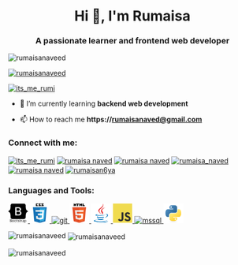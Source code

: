 <h1 align="center">Hi 👋, I'm Rumaisa</h1>
<h3 align="center">A passionate learner and frontend web developer</h3>

<p align="left"> <img src="https://komarev.com/ghpvc/?username=rumaisanaveed&label=Profile%20views&color=0e75b6&style=flat" alt="rumaisanaveed" /> </p>

<p align="left"> <a href="https://github.com/ryo-ma/github-profile-trophy"><img src="https://github-profile-trophy.vercel.app/?username=rumaisanaveed" alt="rumaisanaveed" /></a> </p>

<p align="left"> <a href="https://twitter.com/its_me_rumi" target="blank"><img src="https://img.shields.io/twitter/follow/its_me_rumi?logo=twitter&style=for-the-badge" alt="its_me_rumi" /></a> </p>

- 🌱 I’m currently learning **backend web development**

- 📫 How to reach me **https://rumaisanaved@gmail.com**

<h3 align="left">Connect with me:</h3>
<p align="left">
<a href="https://twitter.com/its_me_rumi" target="blank"><img align="center" src="https://raw.githubusercontent.com/rahuldkjain/github-profile-readme-generator/master/src/images/icons/Social/twitter.svg" alt="its_me_rumi" height="30" width="40" /></a>
<a href="https://linkedin.com/in/rumaisa naved" target="blank"><img align="center" src="https://raw.githubusercontent.com/rahuldkjain/github-profile-readme-generator/master/src/images/icons/Social/linked-in-alt.svg" alt="rumaisa naved" height="30" width="40" /></a>
<a href="https://fb.com/rumaisa naved" target="blank"><img align="center" src="https://raw.githubusercontent.com/rahuldkjain/github-profile-readme-generator/master/src/images/icons/Social/facebook.svg" alt="rumaisa naved" height="30" width="40" /></a>
<a href="https://instagram.com/rumaisa_naved" target="blank"><img align="center" src="https://raw.githubusercontent.com/rahuldkjain/github-profile-readme-generator/master/src/images/icons/Social/instagram.svg" alt="rumaisa_naved" height="30" width="40" /></a>
<a href="https://www.leetcode.com/rumaisa naved" target="blank"><img align="center" src="https://raw.githubusercontent.com/rahuldkjain/github-profile-readme-generator/master/src/images/icons/Social/leet-code.svg" alt="rumaisa naved" height="30" width="40" /></a>
<a href="https://auth.geeksforgeeks.org/user/rumaisan6ya" target="blank"><img align="center" src="https://raw.githubusercontent.com/rahuldkjain/github-profile-readme-generator/master/src/images/icons/Social/geeks-for-geeks.svg" alt="rumaisan6ya" height="30" width="40" /></a>
</p>

<h3 align="left">Languages and Tools:</h3>
<p align="left"> <a href="https://getbootstrap.com" target="_blank" rel="noreferrer"> <img src="https://raw.githubusercontent.com/devicons/devicon/master/icons/bootstrap/bootstrap-plain-wordmark.svg" alt="bootstrap" width="40" height="40"/> </a> <a href="https://www.w3schools.com/css/" target="_blank" rel="noreferrer"> <img src="https://raw.githubusercontent.com/devicons/devicon/master/icons/css3/css3-original-wordmark.svg" alt="css3" width="40" height="40"/> </a> <a href="https://git-scm.com/" target="_blank" rel="noreferrer"> <img src="https://www.vectorlogo.zone/logos/git-scm/git-scm-icon.svg" alt="git" width="40" height="40"/> </a> <a href="https://www.w3.org/html/" target="_blank" rel="noreferrer"> <img src="https://raw.githubusercontent.com/devicons/devicon/master/icons/html5/html5-original-wordmark.svg" alt="html5" width="40" height="40"/> </a> <a href="https://www.java.com" target="_blank" rel="noreferrer"> <img src="https://raw.githubusercontent.com/devicons/devicon/master/icons/java/java-original.svg" alt="java" width="40" height="40"/> </a> <a href="https://developer.mozilla.org/en-US/docs/Web/JavaScript" target="_blank" rel="noreferrer"> <img src="https://raw.githubusercontent.com/devicons/devicon/master/icons/javascript/javascript-original.svg" alt="javascript" width="40" height="40"/> </a> <a href="https://www.microsoft.com/en-us/sql-server" target="_blank" rel="noreferrer"> <img src="https://www.svgrepo.com/show/303229/microsoft-sql-server-logo.svg" alt="mssql" width="40" height="40"/> </a> <a href="https://www.python.org" target="_blank" rel="noreferrer"> <img src="https://raw.githubusercontent.com/devicons/devicon/master/icons/python/python-original.svg" alt="python" width="40" height="40"/> </a> </p>

<p><img align="left" src="https://github-readme-stats.vercel.app/api/top-langs?username=rumaisanaveed&show_icons=true&locale=en&layout=compact" alt="rumaisanaveed" /></p>

<p>&nbsp;<img align="center" src="https://github-readme-stats.vercel.app/api?username=rumaisanaveed&show_icons=true&locale=en" alt="rumaisanaveed" /></p>

<p><img align="center" src="https://github-readme-streak-stats.herokuapp.com/?user=rumaisanaveed&" alt="rumaisanaveed" /></p>
